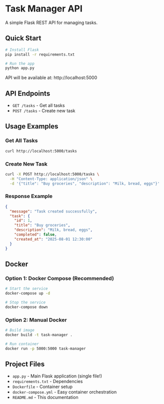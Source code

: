 # Task Manager API

A simple Flask REST API for managing tasks.

## Quick Start

```bash
# Install Flask
pip install -r requirements.txt

# Run the app
python app.py
```

API will be available at: http://localhost:5000

## API Endpoints

- `GET /tasks` - Get all tasks
- `POST /tasks` - Create new task

## Usage Examples

### Get All Tasks
```bash
curl http://localhost:5000/tasks
```

### Create New Task
```bash
curl -X POST http://localhost:5000/tasks \
  -H "Content-Type: application/json" \
  -d '{"title": "Buy groceries", "description": "Milk, bread, eggs"}'
```

### Response Example
```json
{
  "message": "Task created successfully",
  "task": {
    "id": 1,
    "title": "Buy groceries",
    "description": "Milk, bread, eggs",
    "completed": false,
    "created_at": "2025-08-01 12:30:00"
  }
}
```

## Docker

### Option 1: Docker Compose (Recommended)
```bash
# Start the service
docker-compose up -d

# Stop the service
docker-compose down
```

### Option 2: Manual Docker
```bash
# Build image
docker build -t task-manager .

# Run container
docker run -p 5000:5000 task-manager
```

## Project Files

- `app.py` - Main Flask application (single file!)
- `requirements.txt` - Dependencies
- `Dockerfile` - Container setup
- `docker-compose.yml` - Easy container orchestration
- `README.md` - This documentation